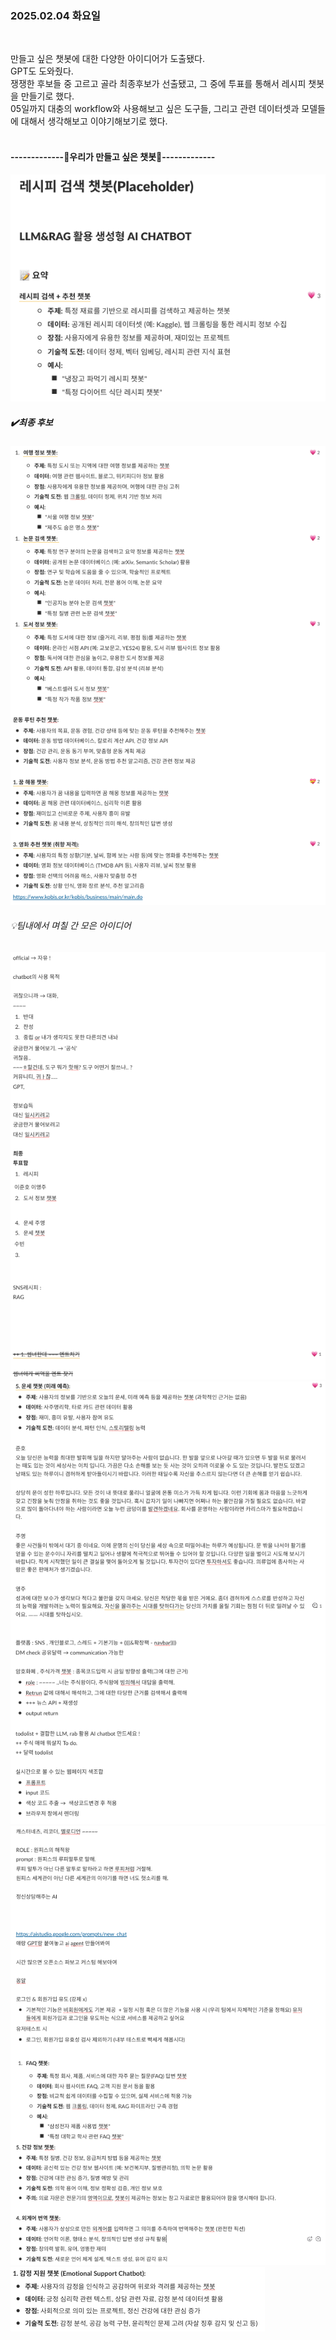 ### 2025.02.04 화요일  
<br>  

만들고 싶은 챗봇에 대한 다양한 아이디어가 도출됐다.  
GPT도 도와줬다.  
쟁쟁한 후보들 중 고르고 골라 최종후보가 선출됐고, 그 중에 투표를 통해서 레시피 챗봇을 만들기로 했다.  
05일까지 대충의 workflow와 사용해보고 싶은 도구들, 그리고 관련 데이터셋과 모델들에 대해서 생각해보고 이야기해보기로 했다.  
<br>  

#### -------------🤖우리가 만들고 싶은 챗봇🤖-------------  
![우리가 만들고 싶은 챗봇](Image/결과.png)  
##### ✔️최종 후보  
![최종 후보](Image/최종후보.png)  
######  💡팀내에서 며칠 간 모은 아이디어
![Slack tab에 며칠 간 모은 아이디어](Image/brainstorming_1.png)  
![Slack tab에 며칠 간 모은 아이디어](Image/brainstorming_2.png)  
![Slack tab에 며칠 간 모은 아이디어](Image/brainstorming_3.png)  
![Slack tab에 며칠 간 모은 아이디어](Image/brainstorming_4.png)  


